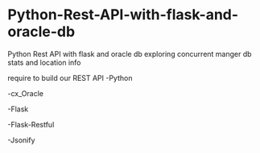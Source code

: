# Python-Rest-API-with-flask-and-oracle-db
Python Rest API  with  flask and  oracle db  exploring  concurrent  manger  db  stats  and  location  info

require to build our REST API
-Python

-cx_Oracle

-Flask

-Flask-Restful

-Jsonify
